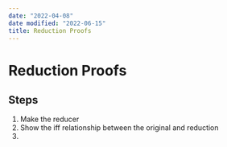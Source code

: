 ```yaml
---
date: "2022-04-08"
date modified: "2022-06-15"
title: Reduction Proofs
---
```


# Reduction Proofs

## Steps
1. Make the reducer
2. Show the iff relationship between the original and reduction
3.
